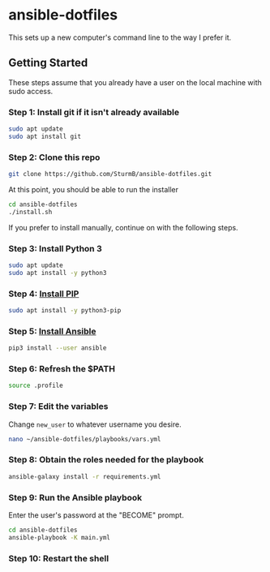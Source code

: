 # ansible-dotfiles

This sets up a new computer's command line to the way I prefer it.

## Getting Started

These steps assume that you already have a user on the local machine with sudo access.

### Step 1: Install git if it isn't already available

```zsh
sudo apt update
sudo apt install git
```

### Step 2: Clone this repo

```zsh
git clone https://github.com/SturmB/ansible-dotfiles.git
```

At this point, you should be able to run the installer

```zsh
cd ansible-dotfiles
./install.sh
```

If you prefer to install manually, continue on with the following steps.

### Step 3: Install Python 3

```zsh
sudo apt update
sudo apt install -y python3
```

### Step 4: [Install PIP](https://docs.ansible.com/ansible/latest/installation_guide/intro_installation.html#installing-ansible-with-pip)

```zsh
sudo apt install -y python3-pip
```

### Step 5: [Install Ansible](https://docs.ansible.com/ansible/latest/installation_guide/intro_installation.html#installing-ansible-with-pip)

```zsh
pip3 install --user ansible
```

### Step 6: Refresh the $PATH

```zsh
source .profile
```

### Step 7: Edit the variables

Change `new_user` to whatever username you desire.

```zsh
nano ~/ansible-dotfiles/playbooks/vars.yml
```

### Step 8: Obtain the roles needed for the playbook

```zsh
ansible-galaxy install -r requirements.yml
```

### Step 9: Run the Ansible playbook

Enter the user's password at the "BECOME" prompt.

```zsh
cd ansible-dotfiles
ansible-playbook -K main.yml
```

### Step 10: Restart the shell
